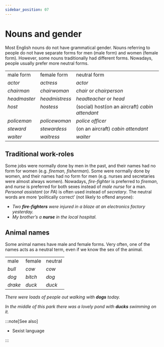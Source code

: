 ```yaml
---
sidebar_position: 07
---
```


# Nouns and gender

Most English nouns do not have grammatical gender. Nouns referring to people do not have separate forms for men (male form) and women (female form). However, some nouns traditionally had different forms. Nowadays, people usually prefer more neutral forms.

<table><tbody><tr valign="top"><td>male form</td><td>female form</td><td>neutral form</td></tr><tr valign="top"><td><i>actor</i></td><td><i>actress</i></td><td><i>actor</i></td></tr><tr valign="top"><td><i>chairman</i></td><td><i>chairwoman</i></td><td><i>chair</i> or <i>chairperson</i></td></tr><tr valign="top"><td><i>headmaster</i></td><td><i>headmistress</i></td><td><i>headteacher</i> or <i>head</i></td></tr><tr valign="top"><td><i>host</i></td><td><i>hostess</i></td><td>(social) host(on an aircraft) <i>cabin attendant</i></td></tr><tr valign="top"><td><i>policeman</i></td><td><i>policewoman</i></td><td><i>police officer</i></td></tr><tr valign="top"><td><i>steward</i></td><td><i>stewardess</i></td><td>(on an aircraft) <i>cabin attendant</i></td></tr><tr valign="top"><td><i>waiter</i></td><td><i>waitress</i></td><td><i>waiter</i></td></tr></tbody></table>

## Traditional work-roles

Some jobs were normally done by men in the past, and their names had no form for women (e.g. *fireman, fisherman*). Some were normally done by women, and their names had no form for men (e.g. nurses and secretaries were almost always women). Nowadays, *fire-fighter* is preferred to *fireman*, and *nurse* is preferred for both sexes instead of *male nurse* for a man. *Personal assistant* (or *PA*) is often used instead of *secretary*. The neutral words are more ‘politically correct’ (not likely to offend anyone):

- *Two **fire-fighters** were injured in a blaze at an electronics factory yesterday.*
- *My brother’s a **nurse** in the local hospital.*

## Animal names

Some animal names have male and female forms. Very often, one of the names acts as a neutral term, even if we know the sex of the animal.

<table><tbody><tr valign="top"><td>male</td><td>female</td><td>neutral</td></tr><tr valign="top"><td><i>bull</i></td><td><i>cow</i></td><td><i>cow</i></td></tr><tr valign="top"><td><i>dog</i></td><td><i>bitch</i></td><td><i>dog</i></td></tr><tr valign="top"><td><i>drake</i></td><td><i>duck</i></td><td><i>duck</i></td></tr></tbody></table>

*There were loads of people out walking with **dogs** today.*

*In the middle of this park there was a lovely pond with **ducks** swimming on it.*

:::note[See also]

- Sexist language

:::
